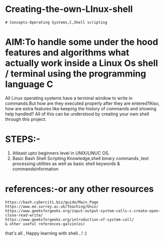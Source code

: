 # Creating-the-own-LInux-shell
    # Concepts-Operating Systems,C,Shell scripting
# AIM:To handle some under the hood features and algorithms what actually work inside a Linux Os shell / terminal using the programming language C 
All Linux operating systems have a terminal window to write in commands.But how are they executed properly after they are entered?Also, how are extra features like
keeping the history of commands and showing help handled? All of this can be understood by creating your own shell through this project. 

# STEPS:-
1. Atleast upto  beginners level in UNIX/LINUC OS.
2. Basic Bash Shell Scripting Knowledge,shell binary commands ,text processing utilities as well as basic shell keywords & commandsinformation

# references:-or any other resources
    https://bash.cyberciti.biz/guide/Main_Page
    https://www.ee.surrey.ac.uk/Teaching/Unix/
    https://www.geeksforgeeks.org/input-output-system-calls-c-create-open-close-read-write/
    https://www.geeksforgeeks.org/introduction-of-system-call/
    & other useful references-galvin(os)
    
that's all , Happy learning with shell...! :)
